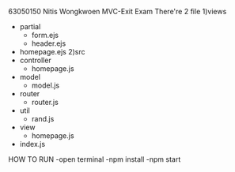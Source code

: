 63050150 Nitis Wongkwoen MVC-Exit Exam
There're 2 file 
1)views 
  - partial
    - form.ejs 
    - header.ejs 
  - homepage.ejs 
2)src
  - controller
    - homepage.js
  - model
    - model.js
  - router
    - router.js
  - util
    - rand.js
  - view
    - homepage.js
  - index.js
  
HOW TO RUN
  -open terminal
  -npm install
  -npm start
